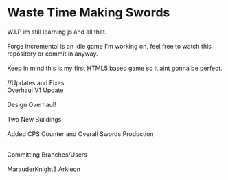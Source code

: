 # Waste Time Making Swords
W.I.P im still learning js and all that.
<br>
<br>
Forge Incremental is an idle game I'm working on, feel free to watch this repository or commit in anyway. 
<br>
<br>
Keep in mind this is my first HTML5 based game so it aint gonna be perfect.
<br>
<br>
//Updates and Fixes
<br>
Overhaul V1 Update
<br>
<br>
Design Overhaul!
<br>
<br>
Two New Buildings
<br>
<br>
Added CPS Counter and Overall Swords Production
<br>
<br>


Committing Branches/Users
<br>
<br>
MarauderKnight3
Arkieon

